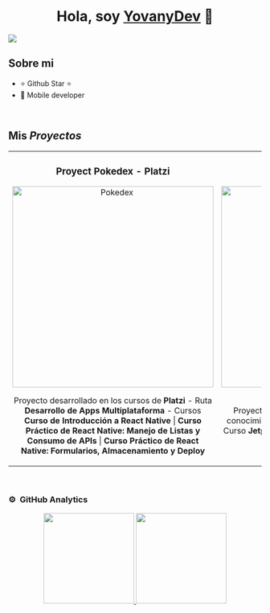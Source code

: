 <div align="center">
<h1 align="center">Hola, soy <a href="https://aristi.dev">YovanyDev</a> 🚀</h1>
</div>
<img src="https://i.imgur.com/t8iRZVi.png">

## Sobre mi

- ⭐ Github Star ⭐ 
- 📲 Mobile developer
<br>

## Mis *Proyectos*
<table>
<tr>
<td width="50%">
<h3 align="center">Proyect Pokedex - Platzi</h3>
<div align="center">
<a href="https://github.com/NIMP3/PokeDex" target="_blank"><img src="https://i.imgur.com/sYAk1tp.png" width="400" alt="Pokedex"></a>
<br>
<p>Proyecto desarrollado en los cursos de <strong>Platzi</strong> - Ruta <strong>Desarrollo de Apps Multiplataforma</strong> - Cursos <strong>Curso de Introducción a React Native</strong> | <strong>Curso Práctico de React Native: Manejo de Listas y Consumo de APIs</strong> | <strong>Curso Práctico de React Native: Formularios, Almacenamiento y Deploy</strong> </p>
</div>                                                                                    
</td>

<td width="50%">
<h3 align="center">Testing Jetpack Compose</h3>
<div align="center">                                       
<a href="https://github.com/NIMP3/JetpackComposeTest" target="_blank"><img src="https://i.imgur.com/kcdYPHa.png" width="400" alt="JetpackCompose"></a>
<br>
<br>
<p>Proyecto desarrollado para visualizar todos los conocimientos adquiridos de <strong>Jetpack Compose</strong> - Curso <strong>Jetpack Compose: Curso definitivo desde 0 [2023]</strong> </p>
<br>
</div>                                                             
</table>                                                                                 
</div>
<br>

### ⚙️ &nbsp;GitHub Analytics

<p align="center">
<a href="https://github.com/NIMP3">
  <img height="180em" src="https://github-readme-stats-eight-theta.vercel.app/api?username=NIMP3&show_icons=true&theme=algolia&include_all_commits=true&count_private=true"/>
  <img height="180em" src="https://github-readme-stats-eight-theta.vercel.app/api/top-langs/?username=NIMP3&layout=compact&langs_count=8&theme=algolia"/>
</a>
</p>
